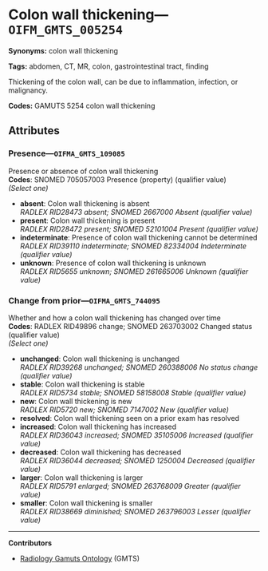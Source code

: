 # Colon wall thickening—`OIFM_GMTS_005254`

**Synonyms:** colon wall thickening

**Tags:** abdomen, CT, MR, colon, gastrointestinal tract, finding

Thickening of the colon wall, can be due to inflammation, infection, or malignancy.

**Codes:** GAMUTS 5254 colon wall thickening

## Attributes

### Presence—`OIFMA_GMTS_109085`

Presence or absence of colon wall thickening  
**Codes**: SNOMED 705057003 Presence (property) (qualifier value)  
*(Select one)*

- **absent**: Colon wall thickening is absent  
_RADLEX RID28473 absent; SNOMED 2667000 Absent (qualifier value)_
- **present**: Colon wall thickening is present  
_RADLEX RID28472 present; SNOMED 52101004 Present (qualifier value)_
- **indeterminate**: Presence of colon wall thickening cannot be determined  
_RADLEX RID39110 indeterminate; SNOMED 82334004 Indeterminate (qualifier value)_
- **unknown**: Presence of colon wall thickening is unknown  
_RADLEX RID5655 unknown; SNOMED 261665006 Unknown (qualifier value)_

### Change from prior—`OIFMA_GMTS_744095`

Whether and how a colon wall thickening has changed over time  
**Codes**: RADLEX RID49896 change; SNOMED 263703002 Changed status (qualifier value)  
*(Select one)*

- **unchanged**: Colon wall thickening is unchanged  
_RADLEX RID39268 unchanged; SNOMED 260388006 No status change (qualifier value)_
- **stable**: Colon wall thickening is stable  
_RADLEX RID5734 stable; SNOMED 58158008 Stable (qualifier value)_
- **new**: Colon wall thickening is new  
_RADLEX RID5720 new; SNOMED 7147002 New (qualifier value)_
- **resolved**: Colon wall thickening seen on a prior exam has resolved  
- **increased**: Colon wall thickening has increased  
_RADLEX RID36043 increased; SNOMED 35105006 Increased (qualifier value)_
- **decreased**: Colon wall thickening has decreased  
_RADLEX RID36044 decreased; SNOMED 1250004 Decreased (qualifier value)_
- **larger**: Colon wall thickening is larger  
_RADLEX RID5791 enlarged; SNOMED 263768009 Greater (qualifier value)_
- **smaller**: Colon wall thickening is smaller  
_RADLEX RID38669 diminished; SNOMED 263796003 Lesser (qualifier value)_

---

**Contributors**

- [Radiology Gamuts Ontology](https://gamuts.net/) (GMTS)